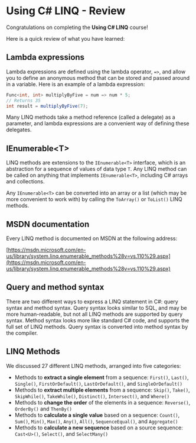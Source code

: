 [//]: # (GENERATED FILE -- DO NOT EDIT)
# Using C# LINQ - Review
Congratulations on completing the **Using C# LINQ** course!

Here is a quick review of what you have learned:

## Lambda expressions
Lambda expressions are defined using the lambda operator, `=>`, and allow you to define an anonymous method that can be stored and passed around in a variable. Here is an example of a lambda expression:

```csharp
Func<int, int> multiplyByFive = num => num * 5;
// Returns 35
int result = multiplyByFive(7);
```

Many LINQ methods take a method reference (called a delegate) as a parameter, and lambda expressions are a convenient way of defining these delegates.

## IEnumerable&lt;T&gt;
LINQ methods are extensions to the `IEnumerable<T>` interface, which is an abstraction for a sequence of values of data type `T`. Any LINQ method can be called on anything that implements `IEnumerable<T>`, including C# arrays and collections.

Any `IEnumerable<T>` can be converted into an array or a list (which may be more convenient to work with) by calling the `ToArray()` or `ToList()` LINQ methods.

## MSDN documentation
Every LINQ method is documented on MSDN at the following address:

[https://msdn.microsoft.com/en-us/library/system.linq.enumerable_methods%28v=vs.110%29.aspx](https://msdn.microsoft.com/en-us/library/system.linq.enumerable_methods%28v=vs.110%29.aspx)

## Query and method syntax
There are two different ways to express a LINQ statement in C#: query syntax and method syntax. Query syntax looks similar to SQL, and may be more human-readable, but not all LINQ methods are supported by query syntax. Method syntax looks more like standard C# code, and supports the full set of LINQ methods. Query syntax is converted into method syntax by the compiler.

## LINQ Methods
We discussed 27 different LINQ methods, arranged into five categories:

 - Methods to **extract a single element** from a sequence: `First()`, `Last()`, `Single()`, `FirstOrDefault()`, `LastOrDefault()`, and `SingleOrDefault()`
 - Methods to **extract multiple elements** from a sequence: `Skip()`, `Take()`, `SkipWhile()`, `TakeWhile()`, `Distinct()`, `Intersect()`, and `Where()`
 - Methods to **change the order** of the elements in a sequence: `Reverse()`, `OrderBy()` and `ThenBy()`
 - Methods to **calculate a single value** based on a sequence: `Count()`, `Sum()`, `Min()`, `Max()`, `Any()`, `All()`, `SequenceEqual()`, and `Aggregate()`
 - Methods to **calculate a new sequence** based on a source sequence: `Cast<U>()`, `Select()`, and `SelectMany()`
